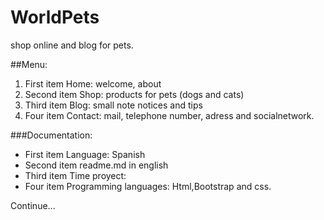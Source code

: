 # WorldPets
shop online and blog for pets.

##Menu:
1. First item Home: welcome, about
2. Second item Shop: products for pets (dogs and cats)
3. Third item Blog: small note notices and tips
4. Four item Contact: mail, telephone number, adress and  socialnetwork.

###Documentation:
- First item Language: Spanish
- Second item readme.md in english
- Third item Time proyect: 
- Four item Programming languages: Html,Bootstrap and css.





Continue...




